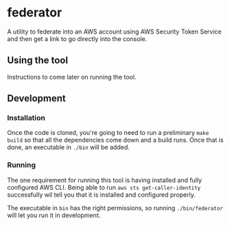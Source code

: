 # federator

A utility to federate into an AWS account using AWS Security Token Service and then get a link to go directly into the console.

## Using the tool

Instructions to come later on running the tool.

## Development

### Installation

Once the code is cloned, you're going to need to run a preliminary `make build` so that all the dependencies come down and a build runs. Once that is done, an executable in `./bin` will be added.

### Running

The one requirement for running this tool is having installed and fully configured AWS CLI. Being able to run `aws sts get-caller-identity` successfully wil tell you that it is installed and configured properly.

The executable in `bin` has the right permissions, so running `./bin/federator` will let you run it in development.

